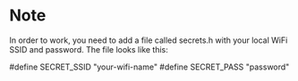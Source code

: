 # Note
In order to work, you need to add a file called secrets.h with your local WiFi SSID and password. The file looks like this:

  #define SECRET_SSID     "your-wifi-name"
  #define SECRET_PASS     "password"
